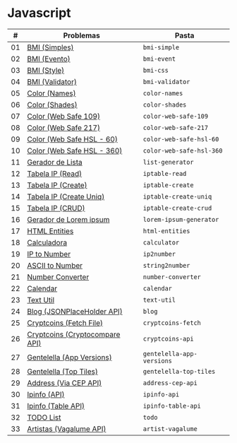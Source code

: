 # Javascript

| #   | Problemas                                             | Pasta                     |
| --- | ----------------------------------------------------- | ------------------------- |
| 01  | [BMI (Simples)](bmi-simple/)                          | `bmi-simple`              |
| 02  | [BMI (Evento)](bmi-event/)                            | `bmi-event`               |
| 03  | [BMI (Style)](bmi-css/)                               | `bmi-css`                 |
| 04  | [BMI (Validator)](bmi-validator/)                     | `bmi-validator`           |
| 05  | [Color (Names)](color-names/)                         | `color-names`             |
| 06  | [Color (Shades)](color-shades/)                       | `color-shades`            |
| 07  | [Color (Web Safe 109)](color-web-safe-109/)           | `color-web-safe-109`      |
| 08  | [Color (Web Safe 217)](color-web-safe-217/)           | `color-web-safe-217`      |
| 09  | [Color (Web Safe HSL - 60)](color-web-hsl-60/)        | `color-web-safe-hsl-60`   |
| 10  | [Color (Web Safe HSL - 360)](color-web-hsl-360/)      | `color-web-safe-hsl-360`  |
| 11  | [Gerador de Lista](list-generator/)                   | `list-generator`          |
| 12  | [Tabela IP (Read)](iptable-read/)                     | `iptable-read`            |
| 13  | [Tabela IP (Create)](iptable-create/)                 | `iptable-create`          |
| 14  | [Tabela IP (Create Uniq)](iptable-create-uniq/)       | `iptable-create-uniq`     |
| 15  | [Tabela IP (CRUD)](iptable-create-crud/)              | `iptable-create-crud`     |
| 16  | [Gerador de Lorem ipsum](lorem-ipsum-generator/)      | `lorem-ipsum-generator`   |
| 17  | [HTML Entities](html-entities/)                       | `html-entities`           |
| 18  | [Calculadora](calculator/)                            | `calculator`              |
| 19  | [IP to Number](ip2number/)                            | `ip2number`               |
| 20  | [ASCII to Number](string2number/)                     | `string2number`           |
| 21  | [Number Converter](number-converter/)                 | `number-converter`        |
| 22  | [Calendar](calendar/)                                 | `calendar`                |
| 23  | [Text Util](text-util/)                               | `text-util`               |
| 24  | [Blog (JSONPlaceHolder API)](blog/)                   | `blog`                    |
| 25  | [Cryptcoins (Fetch File)](cryptcoins-fetch/)          | `cryptcoins-fetch`        |
| 26  | [Cryptcoins (Cryptocompare API)](cryptcoins-api/)     | `cryptcoins-api`          |
| 27  | [Gentelella (App Versions)](gentelella-app-versions/) | `gentelella-app-versions` |
| 28  | [Gentelella (Top Tiles)](gentelella-app-versions/)    | `gentelella-top-tiles`    |
| 29  | [Address (Via CEP API)](address-cep-api/)             | `address-cep-api`         |
| 30  | [Ipinfo (API)](ipinfo-api/)                           | `ipinfo-api`              |
| 31  | [Ipinfo (Table API)](ipinfo-table-api/)               | `ipinfo-table-api`        |
| 32  | [TODO List](todo/)                                    | `todo`                    |
| 33  | [Artistas (Vagalume API)](artist-vagalume/)           | `artist-vagalume`         |

<!--
[Blog - Pagination (JSONPlaceHolder API)](blog/)
[Text Editor](text-editor/)
[Weather API](weather/)
[Calculator IP](calculator-ip/)
[Cron Generator](cron-generator/)
[Flag game](flag-game/)
-->
